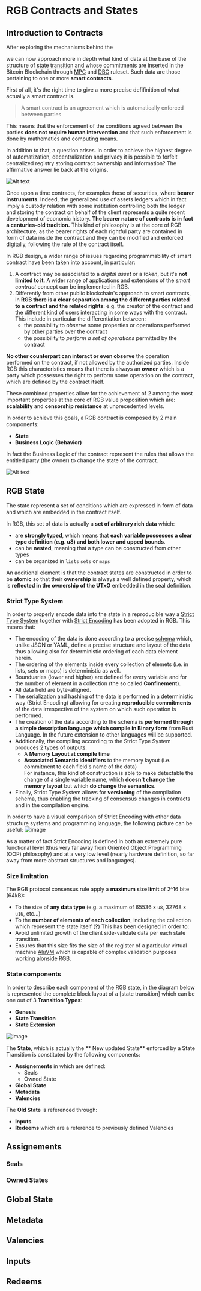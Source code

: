 # RGB Contracts and States

## Introduction to Contracts

After exploring the mechanisms behind the 
<!---
commitment of [client-side validated](#csw-w-btc.md) data into the Bitcoin Blockchain, 
-->

we can now approach more in depth what kind of data at the base of the structure of [state transition]() and whose commitments are inserted in the Bitcoin Blockchain through [MPC]() and [DBC]() ruleset. Such data are those pertaining to one or more **smart contracts**.  

First of all, it's the right time to give a more precise defifinition of what actually a smart contract is. 

> A smart contract is an agreement which is automatically enforced between parties

This means that the enforcement of the conditions agreed between the parties **does not require human intervention** and that such enforcement is done by mathematics and computing means. 

In addition to that, a question arises. In order to achieve the highest degree of automatization, decentralization and privacy it is possible to forfeit centralized registry storing contract ownership and information? The affirmative answer lie back at the origins.
 
 ![Alt text](img/orenoque-contract.png)

Once upon a time contracts, for examples those of securities, where **bearer instruments**. Indeed, the generalized use of assets ledgers which in fact imply a custody relation with some institution controlling both the ledger and storing the contract on behalf of the client represents a quite recent development of economic history. **The bearer nature of contracts is in fact a centuries-old tradition.** This kind of philosophy is at the core of RGB architecture, as the bearer rights of each rightful party are contained in form of data inside the contract and they can be modified and enforced digitally, following the rule of the contract itself. 

In RGB design, a wider range of issues regarding programmability of smart contract have been taken into account, in particular:
1. A contract may be associated to a *digital asset* or a *token*, but it's **not limited to it**. A wider range of applications and extensions of the *smart contract* concept can be implemented in RGB. 
2. Differently from other public blockchain's approach to smart contracts, in **RGB there is a clear separation among the different parties related to a contract and the related rights**: e.g. the creator of the contract and the different kind of users interacting in some ways with the contract. This include in particular the differentiation between:
    * the possibility to *observe* some properties or operations performed by other parties over the contract
    * the possibility to *perform a set of operations* permitted by the contract

**No other counterpart can interact or even observe** the operation performed on the contract, if not allowed by the authorized parties. Inside RGB this characteristics means that there is always an **owner** which is a party which possesses the right to perform some operation on the contract, which are defined by the contract itself. 

These combined properties allow for the achievement of 2 among the most important properties at the core of RGB value proposition which are: **scalability** and **censorship resistance** at unprecedented levels.

In order to achieve this goals, a RGB contract is composed by 2 main components:
* **State**
* **Business Logic (Behavior)** 

In fact the Business Logic of the contract represent the rules that allows the entitled party (the owner) to change the state of the contract.

![Alt text](img/state-business-logic.png)


## RGB State 

The state represent a set of conditions which are expressed in form of data and which are embedded in the contract itself.

In RGB, this set of data is actually a **set of arbitrary rich data** which:
* are **strongly typed**, which means that **each variable possesses a clear type definition (e.g. u8) and both lower and upped bounds**.
* can be **nested**, meaning that a type can be constructed from other types 
* can be organized in `lists` `sets` or `maps`

An additional element is that the contract states are constructed in order to be **atomic** so that their **ownership** is always a well defined property, which is **reflected in the ownership of the UTxO** embedded in the seal definition.

### Strict Type System

In order to properly encode data into the state in a reproducible way a [Strict Type System]() together with [Strict Encoding]() has been adopted in RGB. This means that:
* The encoding of the data is done according to a precise [schema](#terminilogy/glossary.md#schema) which, unlike JSON or YAML, define a precise structure and layout of the data thus allowing also for deterministic ordering of each data element herein.
* The ordering of the elements inside every collection of elemets (i.e. in lists, sets or maps) is deterministic as well.
* Bounduaries (lower and higher) are defined for every variable and for the number of element in a collection (the so called **Confinement**).
* All data field are byte-alligned.
* The serialization and hashing of the data is performed in a deterministic way (Strict Encoding) allowing for creating **reproducible commitments** of the data irrespective of the system on which such operation is performed.
* The creation of the data according to the schema is **performed through a simple description language which compile in Binary form** from Rust Language. In the future extension to other languages will be supported.
* Additionally, the compiling according to the Strict Type System produces 2 types of outputs:
  * A **Memory Layout at compile time**
  * **Associated Semantic identifiers** to the memory layout (i.e. commitment to each field's name of the data)  
   For instance, this kind of construction is able to make detectable the change of a single variable name, which **doesn't change the memory layout** but which **do change the semantics**.
* Finally, Strict Type System allows for **versioning** of the compilation schema, thus enabling the tracking of consensus changes in contracts and in the compilation engine.
  
In order to have a visual comparison of Strict Encoding with other data structure systems and programming language, the following picture can be useful:
![image](https://github.com/parsevalbtc/RGB-Documentation/assets/74722637/d5a1d267-f673-4154-a3d6-3de38b2491a3)

As a matter of fact Strict Encoding is defined in both an extremely pure functional level (thus very far away from Oriented Object Programming (OOP) philosophy) and at a very low level (nearly hardware definition, so far away from more abstract structures and languages).

### Size limitation

The RGB protocol consensus rule apply a **maximum size limit** of 2^16 bite (64kB):
* To the size of **any data type** (e.g. a maximum of 65536 x `u8`, 32768 x `u16`, etc...) 
* To the **number of elements of each collection**, including the collection which represent the state itself (**?**)
This has been designed in order to:
* Avoid unlimited growth of the client side-validate data per each state transition.
* Ensures that this size fits the size of the register of a particular virtual machine [AluVM]() which is capable of complex validation purposes working alonside RGB.

### State components

In order to describe each component of the RGB state, in the diagram below is represented the complete block layout of a [state transition] which can be one out of 3 **Transition Types**:

* **Genesis**
* **State Transition**
* **State Extension**

![image](https://github.com/parsevalbtc/RGB-Documentation/assets/74722637/3f4ad599-558f-4c61-849f-1d6ed7834c40)

The **State**, which is actually the ** New updated State** enforced by a State Transition is constituted by the following components:

* **Assignements** in which are defined:
  * Seals
  * Owned State 
* **Global State**
* **Metadata**
* **Valencies**

The **Old State** is referenced through:
* **Inputs**
* **Redeems** which are a reference to previously defined Valencies


## Assignements

### Seals

### Owned States

## Global State

## Metadata

## Valencies

## Inputs 

## Redeems










